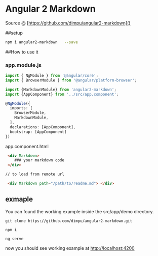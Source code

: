 # Angular 2 Markdown
Source @ [https://github.com/dimpu/angular2-markdown]()


##setup

```bash
npm i angular2-markdown   --save
```

##How to use it
### app.module.js
```typescript
import { NgModule } from '@angular/core';
import { BrowserModule } from '@angular/platform-browser';

import {MarkdownModule} from 'angular2-markdown';
import {AppComponent} from '../src/app.component';

@NgModule({
  imports: [
    BrowserModule,
    MarkdownModule,
  ],
  declarations: [AppComponent],
  bootstrap: [AppComponent]
})

```

app.component.html
```html
 <div Markdown>
    ### your markdown code
 </div>

// to load from remote url

 <div Markdown path="/path/to/readme.md"> </div>


```

## exmaple

You can found the working example inside the src/app/demo directory.

```
git clone https://github.com/dimpu/angular2-markdown.git

npm i

ng serve
```
now you should see working example at [http://localhost:4200]()


